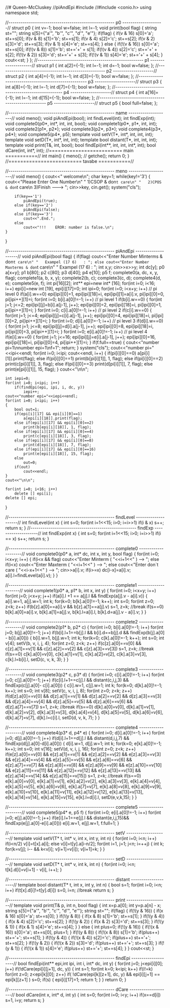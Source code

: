 //# Queen-McCluskey
//piAndEpi
#include <iostream>
//#include <conio.h>
 using namespace std;
 
 //---------------------------------------------------- p0 --------------------//
 struct p0
 {
 	int v=-1;
 	bool w=false;
 	int l=-1;
 	void print(bool flag)
 	{
 		string st="";
 		string s[5]={"a'", "b'", "c'", "d'", "e'"};
 		if(flag)
 		{
 			if(v & 16)   s[0]='a'; st+=s[0];
 			if(v & 8)     s[1]='b'; st+=s[1];
 			if(v & 4)     s[2]='c'; st+=s[2];
 			if(v & 2)     s[3]='d'; st+=s[3];
 			if(v & 1)     s[4]='e'; st+=s[4];
 		}
 		else
 		{
 			if(!(v & 16))   s[0]='a'; st+=s[0];
 			if(!(v & 8))     s[1]='b'; st+='+' + s[1];
 			if(!(v & 4))     s[2]='c'; st+='+' + s[2];
 			if(!(v & 2))     s[3]='d'; st+='+' + s[3];
 			if(!(v & 1))     s[4]='e'; st+='+' + s[4];
 		}
 		cout<<st;
 	}
 };
  //---------------------------------------------------- p1 --------------------//
 struct p1
 {
 	int a[2]={-1};
 	int l=-1;
 	int d=-1;
 	bool w=false;
 };
  //---------------------------------------------------- p2 --------------------//
 struct p2
 {
 	int a[4]={-1};
 	int l=-1;
 	int d[3]={-1};
 	bool w=false;
 };
  //---------------------------------------------------- p3 --------------------//
 struct p3
 {
 	int a[8]={-1};
 	int l=-1;
 	int d[7]={-1};
 	bool w=false;
 };
 //---------------------------------------------------- p4 --------------------//
 struct p4
 {
 	int a[16]={-1};
 	int l=-1;
 	int d[15]={-1};
 	bool w=false;
 };
 //---------------------------------------------------- p5 --------------------//
 struct p5
 { bool full=false; };
 
//---------------------------------------------------- name --------------------//
 void meno();
 void piAndEpi(bool);
 int findLevel(int);
 int findExp(int);
 void complete0(p0*, int*, int, int, bool);
 void complete1(p0*, p1*, int, int);
 void complete2(p1*, p2*);
 void complete3(p2*, p3*);
 void complete4(p3*, p4*);
 void complete5(p4*, p5);
 template<class T>
 void setV(T*, int*, int, int, int);
 template<class T>
 void setD(T*, int*, int, int);
 template<class T>
 bool distant(T*, int, int, int);
 template<class T>
 void print(T&, int, bool);
 bool findEpi(int**, int, int, int*, int);
 bool dCare(int, int*, int);
//=========================  main  ===========//
int main()
{
	meno();
//	getche();
	return 0;
}
//=========================  tavabe  ===========//

//---------------------------------------------------- meno --------------------//
void meno()
{
	cout<<"             welcome\n";
	char key=1;
	while(key!='3')
	{
		cout<<"Please Enter One Number\n"
		      "   1)CSOP & don`t care\n"
		      "   2)CPOS & don`t care\n   3)Finish   --->   ";
		cin>>key, cin.get();
		system("cls");
		 
		if(key=='1')
			piAndEpi(true);
		else if(key=='2')
			piAndEpi(false);
		else if(key=='3')
			cout<<".End.";
		else
			cout<<"!!!    EROR: number is false.\n";
	}
}

//---------------------------------------------------- piAndEpi --------------------//
void piAndEpi(bool flag)
{
	if(flag)
		cout<<"Enter Number Minterms & don`t care\n"
	      	"   Exampel (17 6)   : ";
	else
		cout<<"Enter Number Maxterms & don`t care\n"
	      	"   Exampel (17 6)   : ";
	int x,y;
	cin>>x>>y;
	int dc[y];
	p0 a[x+y];
	p1 b[80];
	p2 c[80];
	p3 d[40];
	p4 e[10];
	p5 f;
	complete0(a, dc, x, y, flag);
	complete1(a, b, x, y);
	complete2(b, c);
	complete3(c, d);
	complete4(d, e);
	complete5(e, f);
	int pi[16][2];
	int** epi=new int* [16];
	for(int i=0; i<16; i++)
		epi[i]=new int [19], epi[i][17]=0;
	int ipi=0;
	for(int i=0; i<x+y; i++)										// pi level 0
		if(a[i].w==0)
			epi[ipi][0]=1, epi[ipi][18]=i, epi[ipi][1]=a[i].v,
			pi[ipi][0]=0, pi[ipi++][1]=i;
	for(int i=0; b[i].a[0]!=-1; i++)						// pi level 1
		if(b[i].w==0)
		{
			for(int j=1; j<=2; epi[ipi][j]=b[i].a[j-1], j++);
			epi[ipi][0]=2, epi[ipi][18]=i, pi[ipi][0]=1, pi[ipi++][1]=i;
		}
	for(int i=0; c[i].a[0]!=-1; i++)						// pi level 2
		if(c[i].w==0)
		{
			for(int j=1; j<=4; epi[ipi][j]=c[i].a[j-1], j++);
			epi[ipi][0]=4, epi[ipi][18]=i, pi[ipi][0]=2, pi[ipi++][1]=i;
		}
	for(int i=0; d[i].a[0]!=-1; i++)						// pi level 3
		if(d[i].w==0)
		{
			for(int j=1; j<=8; epi[ipi][j]=d[i].a[j-1], j++);
			epi[ipi][0]=8, epi[ipi][18]=i, pi[ipi][0]=3, pi[ipi++][1]=i;
		}
	for(int i=0; e[i].a[0]!=-1; i++)						// pi level 4
		if(e[i].w==0)
		{
			for(int j=1; j<=16; epi[ipi][j]=e[i].a[j-1], j++);
			epi[ipi][0]=16, epi[ipi][18]=i, pi[ipi][0]=4, pi[ipi++][1]=i;
		}
	if(f.full==true)
	{
		cout<<"number pi=1\nnumber epi=1\nf=1";
		return;
	}
	system("cls");
	cout<<"number pi="<<ipi<<endl;
	for(int i=0; i<ipi; cout<<endl, i++)
	{
		if(pi[i][0]==0)
			a[pi[i][1]].print(flag);
		else if(pi[i][0]==1)
			print(b[pi[i][1]], 1, flag);
		else if(pi[i][0]==2)
			print(c[pi[i][1]], 3, flag);
		else if(pi[i][0]==3)
			print(d[pi[i][1]], 7, flag);
		else
			print(e[pi[i][1]], 15, flag);
	}
	cout<<"\n\n";
	
	
	int iepi=0;
	for(int i=0; i<ipi; i++)
		if(findEpi(epi, ipi, i, dc, y))
			iepi++;
	cout<<"number epi="<<iepi<<endl;
	for(int i=0; i<ipi; i++)
	{
		bool out=1;
		if(epi[i][17] && epi[i][0]==1)
			a[epi[i][18]].print(flag);
		else if(epi[i][17] && epi[i][0]==2)
			print(b[epi[i][18]], 1, flag);
		else if(epi[i][17] && epi[i][0]==4)
			print(c[epi[i][18]], 3, flag);
		else if(epi[i][17] && epi[i][0]==8)
			print(d[epi[i][18]], 7, flag);
		else if(epi[i][17] && epi[i][0]==16)
			print(e[epi[i][18]], 15, flag);
		else
			out=0;
		if(out)
			cout<<endl;
	}
	cout<<"\n\n";
	
	for(int i=0; i<16; i++)
		delete [] epi[i];
	delete [] epi;
}

//---------------------------------------------------- findLevel --------------------//
int findLevel(int x)
{
	int s=0;
	for(int i=1<<15; i>0; i=i>>1)
		if(i & x)
			s++;
	return s;
}
//---------------------------------------------------- findExp --------------------//
int findExp(int x)
{
	int s=0;
	for(int i=1<<15; i>0; i=i>>1)
		if(i == x)
			s++;
	return s;
}

//---------------------------------------------------- complete0 --------------------//
void complete0(p0* a, int* dc, int x, int y, bool flag)
{
	for(int i=0; i<x+y; i++)
	{
		if(i<x && flag)
			cout<<"Enter Minterm    ( "<<i+1<<" ) --> ";
		else if(i<x)
			cout<<"Enter Maxterm    ( "<<i+1<<" ) --> ";
		else
			cout<<"Enter don`t care ( "<<i-x+1<<" ) --> ";
		cin>>a[i].v;
		if(i>=x)
			dc[i-x]=a[i].v;
		a[i].l=findLevel(a[i].v);
	}
}

//---------------------------------------------------- complete1 --------------------//
void complete1(p0* a, p1* b, int x, int y)
{
	for(int i=0; i<x+y; i++)
		for(int j=0; j<x+y; j++)
			if(a[i].l +1 == a[j].l && findExp(a[j].v - a[i].v))
				{
					a[i].w=1, a[j].w=1;
					int k;
					for(k=0; b[k].a[0]!=-1; k++);
					int s=0;
					for(int z=0; z<k; z++)
						if(b[z].a[0]==a[i].v && b[z].a[1]==a[j].v)
							s=1, z=k;	//break
					if(s==0)
						b[k].a[0]=a[i].v, b[k].a[1]=a[j].v,
						b[k].l=a[i].l, b[k].d=a[j].v - a[i].v;
				}
}

//---------------------------------------------------- complete2 --------------------//
void complete2(p1* b, p2* c)
{
	for(int i=0; b[i].a[0]!=-1; i++)
		for(int j=0; b[j].a[0]!=-1; j++)
			if(b[i].l+1==b[j].l && b[i].d==b[j].d && findExp(b[j].a[0] - b[i].a[0]))
			{
				b[i].w=1, b[j].w=1;
				int k;
				for(k=0; c[k].a[0]!=-1; k++);
				int s=0;
				int v[4];
				setV(b, v, i, j, 4);
				for(int z=0; z<k; z++)
					if(c[z].a[0]==v[0] && c[z].a[1]==v[1] &&
					c[z].a[2]==v[2] && c[z].a[3]==v[3])
					s=1, z=k;	//break
				if(s==0)
					c[k].a[0]=v[0], c[k].a[1]=v[1], c[k].a[2]=v[2], c[k].a[3]=v[3],
					c[k].l=b[i].l, setD(c, v, k, 3);
			}
}

//---------------------------------------------------- complete3 --------------------//
void complete3(p2* c, p3* d)
{
	for(int i=0; c[i].a[0]!=-1; i++)
		for(int j=0; c[j].a[0]!=-1; j++)
			if(c[i].l+1==c[j].l && distant(c,i,j,3) && findExp(c[j].a[0]- c[i].a[0]))
			{
				c[i].w=1, c[j].w=1;
				int k;
				for(k=0; d[k].a[0]!=-1; k++);
				int s=0;
				int v[8];
				setV(c, v, i, j, 8);
				for(int z=0; z<k; z++)
					if(d[z].a[0]==v[0] && d[z].a[1]==v[1] &&
						d[z].a[2]==v[2] && d[z].a[3]==v[3] &&
						d[z].a[4]==v[4] && d[z].a[5]==v[5] &&
						d[z].a[6]==v[6] && d[z].a[7]==v[7])
						s=1, z=k;	//break
				if(s==0)
					d[k].a[0]=v[0], d[k].a[1]=v[1], d[k].a[2]=v[2], d[k].a[3]=v[3],
					d[k].a[4]=v[4], d[k].a[5]=v[5], d[k].a[6]=v[6], d[k].a[7]=v[7],
					d[k].l=c[i].l, setD(d, v, k, 7);
			}
}

//---------------------------------------------------- complete4 --------------------//
void complete4(p3* d, p4* e)
{
	for(int i=0; d[i].a[0]!=-1; i++)
		for(int j=0; d[j].a[0]!=-1; j++)
			if(d[i].l+1==d[j].l && distant(d,i,j,7) && findExp(d[j].a[0]-d[i].a[0]))
			{
				d[i].w=1, d[j].w=1;
				int k;
				for(k=0; e[k].a[0]!=-1; k++);
				int s=0;
				int v[16];
				setV(d, v, i, j, 16);
				for(int z=0; z<k; z++)
					if(e[z].a[0]==v[0] && e[z].a[1]==v[1] &&
						e[z].a[2]==v[2] && e[z].a[3]==v[3] &&
						e[z].a[4]==v[4] && e[z].a[5]==v[5] &&
						e[z].a[6]==v[6] && e[z].a[7]==v[7] &&
						e[z].a[8]==v[8] && e[z].a[9]==v[9] &&
						e[z].a[10]==v[10] && e[z].a[11]==v[11] &&
						e[z].a[12]==v[12] && e[z].a[13]==v[13] &&
						e[z].a[14]==v[14] && e[z].a[15]==v[15])
						s=1, z=k;	//break
				if(s==0)
					e[k].a[0]=v[0], e[k].a[1]=v[1], e[k].a[2]=v[2], e[k].a[3]=v[3],
					e[k].a[4]=v[4], e[k].a[5]=v[5], e[k].a[6]=v[6], e[k].a[7]=v[7],
					e[k].a[8]=v[8], e[k].a[9]=v[9], e[k].a[10]=v[10],
					e[k].a[11]=v[11], e[k].a[12]=v[12], e[k].a[13]=v[13],
					e[k].a[14]=v[14], e[k].a[15]=v[15], e[k].l=d[i].l, setD(e,v,k,15);
			}
}

//---------------------------------------------------- complete5 --------------------//
void complete5(p4* e, p5 f)
{
	for(int i=0; e[i].a[0]!=-1; i++)
		for(int j=0; e[j].a[0]!=-1; j++)
			if(e[i].l+1==e[j].l && distant(e,i,j,15)&& findExp(e[j].a[0]-e[i].a[0]))
				e[i].w=1, e[j].w=1, f.full=1;
}

//---------------------------------------------------- setV --------------------//
template<class T>
void setV(T* t, int* v, int x, int y, int n)
{
	for(int i=0; i<n; i++)
		if(i<n/2)
			v[i]=t[x].a[i];
		else
			v[i]=t[y].a[i-n/2];
	for(int i=1, j=1; j<n; i=++j)
	{
		int k;
		for(k=v[j]; i-- && k<v[i]; v[i+1]=v[i]);
		v[i+1]=k;
	}
}

//---------------------------------------------------- setD --------------------//
template<class T>
void setD(T* t, int* v, int k, int n)
{
	for(int i=0; i<n; t[k].d[i]=v[i+1] - v[i], i++);
}

//---------------------------------------------------- distant --------------------//
template<class T>
bool distant(T* t, int x, int y, int n)
{
	bool s=1;
	for(int i=0; i<n; i++)
		if(t[x].d[i]!=t[y].d[i])
			s=0, i=n;	//break
	return s;
}

//---------------------------------------------------- print --------------------//
template<class T>
void print(T& p, int n, bool flag)
{
	int x=p.a[0];
	int y=p.a[n] - x;
	string s[5]={"a'", "b'", "c'", "d'", "e'"};
	string st="";
	if(flag)
	{
		if(!(y & 16))   { if(x & 16)   s[0]='a'; st+=s[0]; }
		if(!(y & 8))     { if(x & 8)      s[1]='b'; st+=s[1]; }
		if(!(y & 4))     { if(x & 4)      s[2]='c'; st+=s[2]; }
		if(!(y & 2))     { if(x & 2)      s[3]='d'; st+=s[3]; }
		if(!(y & 1))     { if(x & 1)      s[4]='e'; st+=s[4]; }
	}
	else
	{
		int plus=0;
		if(!(y & 16))   { if(!(x & 16))   s[0]='a'; st+=s[0], plus=1; }
		if(!(y & 8))     { if(!(x & 8))      s[1]='b'; if(plus++) st+='+'; st+=s[1]; }
		if(!(y & 4))     { if(!(x & 4))      s[2]='c'; if(plus++) st+='+'; st+=s[2]; }
		if(!(y & 2))     { if(!(x & 2))      s[3]='d'; if(plus++) st+='+'; st+=s[3]; }
		if(!(y & 1))     { if(!(x & 1))      s[4]='e'; if(plus++) st+='+'; st+=s[4]; }
	}
	cout<<st;
}

//---------------------------------------------------- findEpi --------------------//
bool findEpi(int** epi,int ipi, int i, int* dc, int y)
{
	for(int j=0; j<epi[i][0]; j++)
		if(!dCare(epi[i][j+1], dc, y))
		{
			int s=1;
			for(int k=0; k<ipi; k++)
				if(i!=k)
					for(int z=0; z<epi[k][0]; z++)
						if( !dCare(epi[k][z+1], dc, y) && epi[i][j+1] == epi[k][z+1] )
							s=0;
			if(s)
			{
				epi[i][17]=1;
				return 1;
			}
		}
	return 0;
}

//---------------------------------------------------- dCare --------------------//
bool dCare(int x, int* d, int y)
{
	int s=0;
	for(int i=0; i<y; i++)
		if(x==d[i])
			s=1, i=y;
	return s;
}
